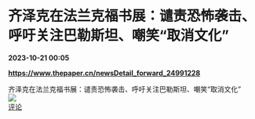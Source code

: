 # 齐泽克在法兰克福书展：谴责恐怖袭击、呼吁关注巴勒斯坦、嘲笑“取消文化”

**2023-10-21 00:05**

**https://www.thepaper.cn/newsDetail_forward_24991228**

齐泽克在法兰克福书展：谴责恐怖袭击、呼吁关注巴勒斯坦、嘲笑“取消文化”  
![](https://img3.chouti.com/CHOUTI_231020_93A5614B9F554FB39BF2226E33BBCA4F.jpg)  
[评论](https://m.chouti.com/link/40347899)